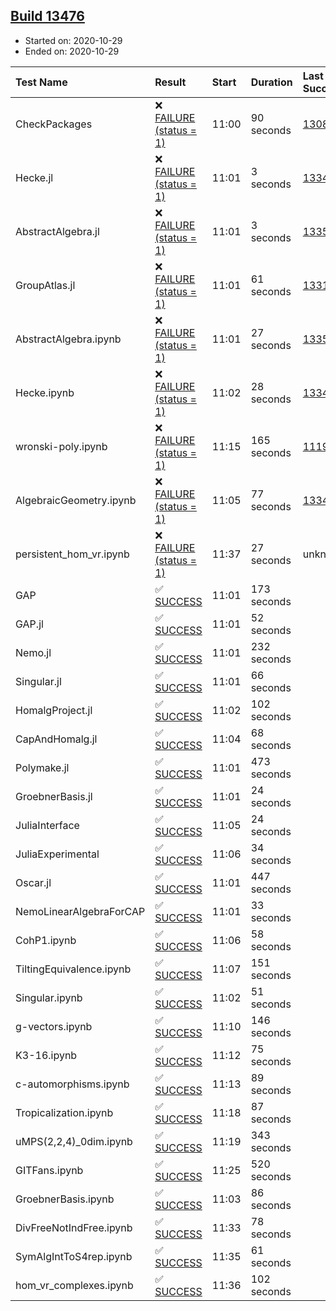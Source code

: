 ## [Build 13476](https://oscarci.mathematik.uni-kl.de/job/oscar/13476/)

* Started on: 2020-10-29
* Ended on: 2020-10-29

| Test Name    | Result | Start | Duration | Last Success | First Failure |
|:-------------|:-------|:------|:---------|:-------------|:--------------|
| CheckPackages | ❌ [FAILURE (status = 1)](https://oscarci.mathematik.uni-kl.de/job/oscar/13476/artifact/logs/build-13476/CheckPackages.log) | 11:00 | 90 seconds | [13085](https://oscarci.mathematik.uni-kl.de/job/oscar/13085/) | [13086](https://oscarci.mathematik.uni-kl.de/job/oscar/13086/) |
| Hecke.jl | ❌ [FAILURE (status = 1)](https://oscarci.mathematik.uni-kl.de/job/oscar/13476/artifact/logs/build-13476/Hecke.jl.log) | 11:01 | 3 seconds | [13341](https://oscarci.mathematik.uni-kl.de/job/oscar/13341/) | [13342](https://oscarci.mathematik.uni-kl.de/job/oscar/13342/) |
| AbstractAlgebra.jl | ❌ [FAILURE (status = 1)](https://oscarci.mathematik.uni-kl.de/job/oscar/13476/artifact/logs/build-13476/AbstractAlgebra.jl.log) | 11:01 | 3 seconds | [13355](https://oscarci.mathematik.uni-kl.de/job/oscar/13355/) | [13356](https://oscarci.mathematik.uni-kl.de/job/oscar/13356/) |
| GroupAtlas.jl | ❌ [FAILURE (status = 1)](https://oscarci.mathematik.uni-kl.de/job/oscar/13476/artifact/logs/build-13476/GroupAtlas.jl.log) | 11:01 | 61 seconds | [13311](https://oscarci.mathematik.uni-kl.de/job/oscar/13311/) | [13312](https://oscarci.mathematik.uni-kl.de/job/oscar/13312/) |
| AbstractAlgebra.ipynb | ❌ [FAILURE (status = 1)](https://oscarci.mathematik.uni-kl.de/job/oscar/13476/artifact/logs/build-13476/AbstractAlgebra.ipynb.log) | 11:01 | 27 seconds | [13355](https://oscarci.mathematik.uni-kl.de/job/oscar/13355/) | [13356](https://oscarci.mathematik.uni-kl.de/job/oscar/13356/) |
| Hecke.ipynb | ❌ [FAILURE (status = 1)](https://oscarci.mathematik.uni-kl.de/job/oscar/13476/artifact/logs/build-13476/Hecke.ipynb.log) | 11:02 | 28 seconds | [13341](https://oscarci.mathematik.uni-kl.de/job/oscar/13341/) | [13342](https://oscarci.mathematik.uni-kl.de/job/oscar/13342/) |
| wronski-poly.ipynb | ❌ [FAILURE (status = 1)](https://oscarci.mathematik.uni-kl.de/job/oscar/13476/artifact/logs/build-13476/wronski-poly.ipynb.log) | 11:15 | 165 seconds | [11192](https://oscarci.mathematik.uni-kl.de/job/oscar/11192/) | [11193](https://oscarci.mathematik.uni-kl.de/job/oscar/11193/) |
| AlgebraicGeometry.ipynb | ❌ [FAILURE (status = 1)](https://oscarci.mathematik.uni-kl.de/job/oscar/13476/artifact/logs/build-13476/AlgebraicGeometry.ipynb.log) | 11:05 | 77 seconds | [13341](https://oscarci.mathematik.uni-kl.de/job/oscar/13341/) | [13342](https://oscarci.mathematik.uni-kl.de/job/oscar/13342/) |
| persistent_hom_vr.ipynb | ❌ [FAILURE (status = 1)](https://oscarci.mathematik.uni-kl.de/job/oscar/13476/artifact/logs/build-13476/persistent_hom_vr.ipynb.log) | 11:37 | 27 seconds | unknown | unknown |
| GAP | ✅ [SUCCESS](https://oscarci.mathematik.uni-kl.de/job/oscar/13476/artifact/logs/build-13476/GAP.log) | 11:01 | 173 seconds |  |  |
| GAP.jl | ✅ [SUCCESS](https://oscarci.mathematik.uni-kl.de/job/oscar/13476/artifact/logs/build-13476/GAP.jl.log) | 11:01 | 52 seconds |  |  |
| Nemo.jl | ✅ [SUCCESS](https://oscarci.mathematik.uni-kl.de/job/oscar/13476/artifact/logs/build-13476/Nemo.jl.log) | 11:01 | 232 seconds |  |  |
| Singular.jl | ✅ [SUCCESS](https://oscarci.mathematik.uni-kl.de/job/oscar/13476/artifact/logs/build-13476/Singular.jl.log) | 11:01 | 66 seconds |  |  |
| HomalgProject.jl | ✅ [SUCCESS](https://oscarci.mathematik.uni-kl.de/job/oscar/13476/artifact/logs/build-13476/HomalgProject.jl.log) | 11:02 | 102 seconds |  |  |
| CapAndHomalg.jl | ✅ [SUCCESS](https://oscarci.mathematik.uni-kl.de/job/oscar/13476/artifact/logs/build-13476/CapAndHomalg.jl.log) | 11:04 | 68 seconds |  |  |
| Polymake.jl | ✅ [SUCCESS](https://oscarci.mathematik.uni-kl.de/job/oscar/13476/artifact/logs/build-13476/Polymake.jl.log) | 11:01 | 473 seconds |  |  |
| GroebnerBasis.jl | ✅ [SUCCESS](https://oscarci.mathematik.uni-kl.de/job/oscar/13476/artifact/logs/build-13476/GroebnerBasis.jl.log) | 11:01 | 24 seconds |  |  |
| JuliaInterface | ✅ [SUCCESS](https://oscarci.mathematik.uni-kl.de/job/oscar/13476/artifact/logs/build-13476/JuliaInterface.log) | 11:05 | 24 seconds |  |  |
| JuliaExperimental | ✅ [SUCCESS](https://oscarci.mathematik.uni-kl.de/job/oscar/13476/artifact/logs/build-13476/JuliaExperimental.log) | 11:06 | 34 seconds |  |  |
| Oscar.jl | ✅ [SUCCESS](https://oscarci.mathematik.uni-kl.de/job/oscar/13476/artifact/logs/build-13476/Oscar.jl.log) | 11:01 | 447 seconds |  |  |
| NemoLinearAlgebraForCAP | ✅ [SUCCESS](https://oscarci.mathematik.uni-kl.de/job/oscar/13476/artifact/logs/build-13476/NemoLinearAlgebraForCAP.log) | 11:01 | 33 seconds |  |  |
| CohP1.ipynb | ✅ [SUCCESS](https://oscarci.mathematik.uni-kl.de/job/oscar/13476/artifact/logs/build-13476/CohP1.ipynb.log) | 11:06 | 58 seconds |  |  |
| TiltingEquivalence.ipynb | ✅ [SUCCESS](https://oscarci.mathematik.uni-kl.de/job/oscar/13476/artifact/logs/build-13476/TiltingEquivalence.ipynb.log) | 11:07 | 151 seconds |  |  |
| Singular.ipynb | ✅ [SUCCESS](https://oscarci.mathematik.uni-kl.de/job/oscar/13476/artifact/logs/build-13476/Singular.ipynb.log) | 11:02 | 51 seconds |  |  |
| g-vectors.ipynb | ✅ [SUCCESS](https://oscarci.mathematik.uni-kl.de/job/oscar/13476/artifact/logs/build-13476/g-vectors.ipynb.log) | 11:10 | 146 seconds |  |  |
| K3-16.ipynb | ✅ [SUCCESS](https://oscarci.mathematik.uni-kl.de/job/oscar/13476/artifact/logs/build-13476/K3-16.ipynb.log) | 11:12 | 75 seconds |  |  |
| c-automorphisms.ipynb | ✅ [SUCCESS](https://oscarci.mathematik.uni-kl.de/job/oscar/13476/artifact/logs/build-13476/c-automorphisms.ipynb.log) | 11:13 | 89 seconds |  |  |
| Tropicalization.ipynb | ✅ [SUCCESS](https://oscarci.mathematik.uni-kl.de/job/oscar/13476/artifact/logs/build-13476/Tropicalization.ipynb.log) | 11:18 | 87 seconds |  |  |
| uMPS(2,2,4)_0dim.ipynb | ✅ [SUCCESS](https://oscarci.mathematik.uni-kl.de/job/oscar/13476/artifact/logs/build-13476/uMPS-2-2-4-_0dim.ipynb.log) | 11:19 | 343 seconds |  |  |
| GITFans.ipynb | ✅ [SUCCESS](https://oscarci.mathematik.uni-kl.de/job/oscar/13476/artifact/logs/build-13476/GITFans.ipynb.log) | 11:25 | 520 seconds |  |  |
| GroebnerBasis.ipynb | ✅ [SUCCESS](https://oscarci.mathematik.uni-kl.de/job/oscar/13476/artifact/logs/build-13476/GroebnerBasis.ipynb.log) | 11:03 | 86 seconds |  |  |
| DivFreeNotIndFree.ipynb | ✅ [SUCCESS](https://oscarci.mathematik.uni-kl.de/job/oscar/13476/artifact/logs/build-13476/DivFreeNotIndFree.ipynb.log) | 11:33 | 78 seconds |  |  |
| SymAlgIntToS4rep.ipynb | ✅ [SUCCESS](https://oscarci.mathematik.uni-kl.de/job/oscar/13476/artifact/logs/build-13476/SymAlgIntToS4rep.ipynb.log) | 11:35 | 61 seconds |  |  |
| hom_vr_complexes.ipynb | ✅ [SUCCESS](https://oscarci.mathematik.uni-kl.de/job/oscar/13476/artifact/logs/build-13476/hom_vr_complexes.ipynb.log) | 11:36 | 102 seconds |  |  |

